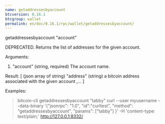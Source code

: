 ```yaml
---
name: getaddressesbyaccount
btcversion: 0.16.1
btcgroup: wallet
permalink: en/doc/0.16.1/rpc/wallet/getaddressesbyaccount/
---
```


getaddressesbyaccount "account"

DEPRECATED. Returns the list of addresses for the given account.

Arguments:
1. "account"        (string, required) The account name.

Result:
[                     (json array of string)
  "address"         (string) a bitcoin address associated with the given account
  ,...
]

Examples:
> bitcoin-cli getaddressesbyaccount "tabby"
> curl --user myusername --data-binary '{"jsonrpc": "1.0", "id":"curltest", "method": "getaddressesbyaccount", "params": ["tabby"] }' -H 'content-type: text/plain;' http://127.0.0.1:8332/


